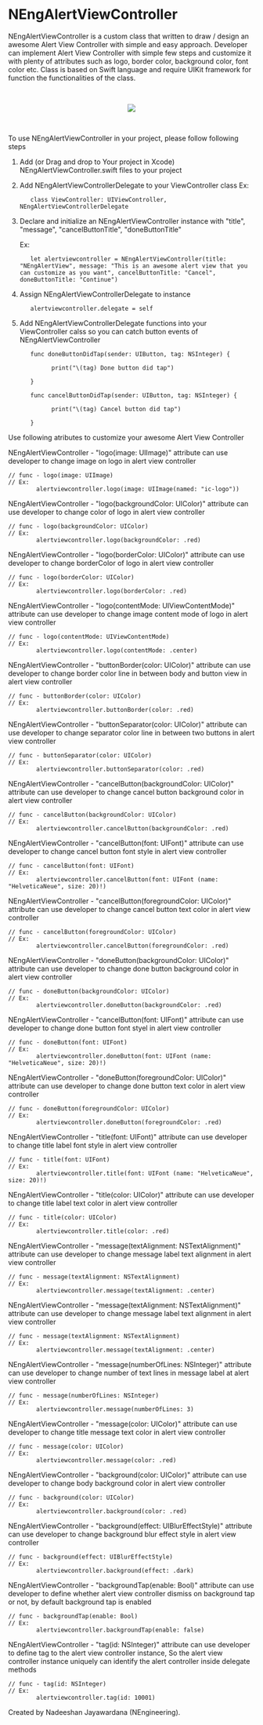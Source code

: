 # NEngAlertViewController

NEngAlertViewController is a custom class that written to  draw / design an awesome Alert View Controller with simple and easy approach. Developer can implement Alert View Controller with simple few steps and customize it with plenty of attributes such as logo, border color, background color, font color etc. Class is based on Swift language and require UIKit framework for function the functionalities of the class.

<br />
<p align="center">
  <img src="https://github.com/NadeeshanEngineering/NEngAlertViewController/blob/master/NEngAlertViewController_banner.jpg">
</p>
<br />

To use NEngAlertViewController in your project, please follow following steps

1. Add (or Drag and drop to Your project in Xcode) NEngAlertViewController.swift files to your project 

2. Add NEngAlertViewControllerDelegate to your ViewController class
       Ex:
       
          class ViewController: UIViewController, NEngAlertViewControllerDelegate

3. Declare and initialize an NEngAlertViewController instance with "title", "message", "cancelButtonTitle", "doneButtonTitle"

	Ex:
      
          let alertviewcontroller = NEngAlertViewController(title: "NEngAlertView", message: "This is an awesome alert view that you can customize as you want", cancelButtonTitle: "Cancel", doneButtonTitle: "Continue")

4. Assign NEngAlertViewControllerDelegate to instance

          alertviewcontroller.delegate = self

5. Add NEngAlertViewControllerDelegate functions into your ViewController calss so you can catch button events of NEngAlertViewController

          func doneButtonDidTap(sender: UIButton, tag: NSInteger) {
          
                print("\(tag) Done button did tap")
                
          }

          func cancelButtonDidTap(sender: UIButton, tag: NSInteger) {
          
                print("\(tag) Cancel button did tap")
                
          }
        

Use following atributes to customize your awesome Alert View Controller

NEngAlertViewController - "logo(image: UIImage)" attribute can use developer to change image on logo in alert view controller

    // func - logo(image: UIImage)
    // Ex:
            alertviewcontroller.logo(image: UIImage(named: "ic-logo"))


NEngAlertViewController - "logo(backgroundColor: UIColor)" attribute can use developer to change color of logo in alert view controller

    // func - logo(backgroundColor: UIColor)
    // Ex:
            alertviewcontroller.logo(backgroundColor: .red)


NEngAlertViewController - "logo(borderColor: UIColor)" attribute can use developer to change borderColor of logo in alert view controller

    // func - logo(borderColor: UIColor)
    // Ex:
            alertviewcontroller.logo(borderColor: .red)
            

NEngAlertViewController - "logo(contentMode: UIViewContentMode)" attribute can use developer to change image content mode of logo in alert view controller

    // func - logo(contentMode: UIViewContentMode)
    // Ex:
            alertviewcontroller.logo(contentMode: .center)
    

NEngAlertViewController - "buttonBorder(color: UIColor)" attribute can use developer to change border color line in between body and button view in alert view controller

    // func - buttonBorder(color: UIColor)
    // Ex:
            alertviewcontroller.buttonBorder(color: .red)


NEngAlertViewController - "buttonSeparator(color: UIColor)" attribute can use developer to change separator color line in between two buttons in alert view controller

    // func - buttonSeparator(color: UIColor)
    // Ex:
            alertviewcontroller.buttonSeparator(color: .red)
    

NEngAlertViewController - "cancelButton(backgroundColor: UIColor)" attribute can use developer to change cancel button background color in alert view controller

    // func - cancelButton(backgroundColor: UIColor)
    // Ex:
            alertviewcontroller.cancelButton(backgroundColor: .red)
    

NEngAlertViewController - "cancelButton(font: UIFont)" attribute can use developer to change cancel button font style in alert view controller

    // func - cancelButton(font: UIFont)
    // Ex:
            alertviewcontroller.cancelButton(font: UIFont (name: "HelveticaNeue", size: 20)!)
    

NEngAlertViewController - "cancelButton(foregroundColor: UIColor)" attribute can use developer to change cancel button text color in alert view controller

    // func - cancelButton(foregroundColor: UIColor)
    // Ex:
            alertviewcontroller.cancelButton(foregroundColor: .red)
	    

NEngAlertViewController - "doneButton(backgroundColor: UIColor)" attribute can use developer to change done button background color in alert view controller

    // func - doneButton(backgroundColor: UIColor)
    // Ex:
            alertviewcontroller.doneButton(backgroundColor: .red)


NEngAlertViewController - "cancelButton(font: UIFont)" attribute can use developer to change done button font styel in alert view controller

    // func - doneButton(font: UIFont)
    // Ex:
            alertviewcontroller.doneButton(font: UIFont (name: "HelveticaNeue", size: 20)!)


NEngAlertViewController - "doneButton(foregroundColor: UIColor)" attribute can use developer to change done button text color in alert view controller

    // func - doneButton(foregroundColor: UIColor)
    // Ex:
            alertviewcontroller.doneButton(foregroundColor: .red)


NEngAlertViewController - "title(font: UIFont)" attribute can use developer to change title label font style in alert view controller

    // func - title(font: UIFont)
    // Ex:
            alertviewcontroller.title(font: UIFont (name: "HelveticaNeue", size: 20)!)
            

NEngAlertViewController - "title(color: UIColor)" attribute can use developer to change title label text color in alert view controller

    // func - title(color: UIColor)
    // Ex:
            alertviewcontroller.title(color: .red)


NEngAlertViewController - "message(textAlignment: NSTextAlignment)" attribute can use developer to change message label text alignment in alert view controller

    // func - message(textAlignment: NSTextAlignment)
    // Ex:
            alertviewcontroller.message(textAlignment: .center)
            

NEngAlertViewController - "message(textAlignment: NSTextAlignment)" attribute can use developer to change message label text alignment in alert view controller

    // func - message(textAlignment: NSTextAlignment)
    // Ex:
            alertviewcontroller.message(textAlignment: .center)


NEngAlertViewController - "message(numberOfLines: NSInteger)" attribute can use developer to change number of text lines in message label at alert view controller

    // func - message(numberOfLines: NSInteger)
    // Ex:
            alertviewcontroller.message(numberOfLines: 3)


NEngAlertViewController - "message(color: UIColor)" attribute can use developer to change title message text color in alert view controller

    // func - message(color: UIColor)
    // Ex:
            alertviewcontroller.message(color: .red)


NEngAlertViewController - "background(color: UIColor)" attribute can use developer to change body background color in alert view controller

    // func - background(color: UIColor)
    // Ex:
            alertviewcontroller.background(color: .red)


NEngAlertViewController - "background(effect: UIBlurEffectStyle)" attribute can use developer to change background blur effect style in alert view controller

    // func - background(effect: UIBlurEffectStyle)
    // Ex:
            alertviewcontroller.background(effect: .dark)


NEngAlertViewController - "backgroundTap(enable: Bool)" attribute can use developer to define whether alert view controller dismiss on background tap or not, by default background tap is enabled

    // func - backgroundTap(enable: Bool)
    // Ex:
            alertviewcontroller.backgroundTap(enable: false)
            

NEngAlertViewController - "tag(id: NSInteger)" attribute can use developer to define tag to the alert view controller instance, So the alert view controller instance uniquely can identify the alert controller inside delegate methods

    // func - tag(id: NSInteger)
    // Ex:
            alertviewcontroller.tag(id: 10001)


Created by Nadeeshan Jayawardana (NEngineering).
